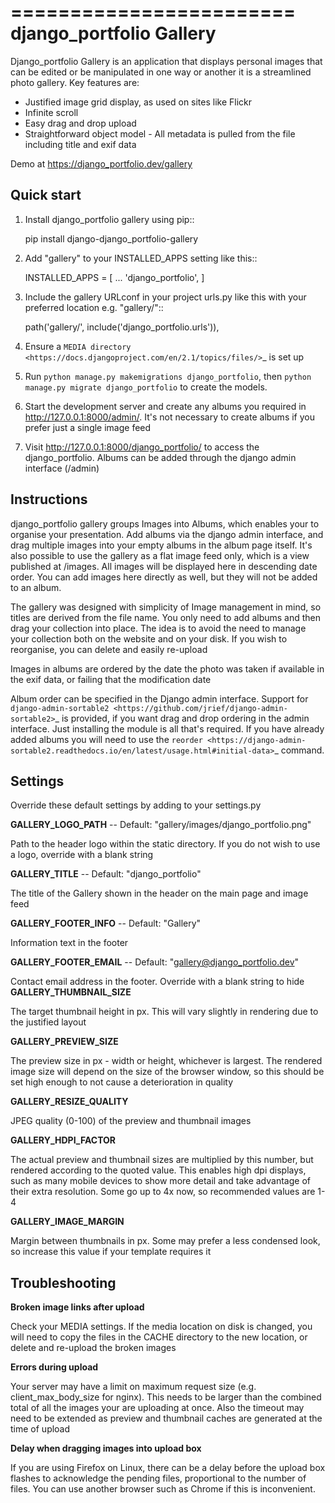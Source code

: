 ========================
django_portfolio Gallery
========================

Django_portfolio Gallery is an application that displays personal images that can be edited or be manipulated in one way or another it is a streamlined photo gallery. Key features are:

* Justified image grid display, as used on sites like Flickr
* Infinite scroll
* Easy drag and drop upload
* Straightforward object model - All metadata is pulled from the file including title and exif data

Demo at https://django_portfolio.dev/gallery

Quick start
-----------

1. Install django_portfolio  gallery using pip::

    pip install django-django_portfolio-gallery

2. Add "gallery" to your INSTALLED_APPS setting like this::

    INSTALLED_APPS = [
        ...
        'django_portfolio',
    ]

3. Include the gallery URLconf in your project urls.py like this with your preferred location e.g. "gallery/"::

    path('gallery/', include('django_portfolio.urls')),

4. Ensure a `MEDIA directory <https://docs.djangoproject.com/en/2.1/topics/files/>`_ is set up

5. Run ``python manage.py makemigrations django_portfolio``, then ``python manage.py migrate django_portfolio`` to create the models.

6. Start the development server and create any albums you required in http://127.0.0.1:8000/admin/. It's not necessary to create albums if you prefer just a single image feed

7. Visit http://127.0.0.1:8000/django_portfolio/ to access the django_portfolio. Albums can be added through the django admin interface (/admin)


Instructions
------------

django_portfolio gallery groups Images into Albums, which enables your to organise your presentation. Add albums via the django admin interface, and drag multiple images into your empty albums in the album page itself. It's also possible to use the gallery as a flat image feed only, which is a view published at <gallery base>/images. All images will be displayed here in descending date order. You can add images here directly as well, but they will not be added to an album.

The gallery was designed with simplicity of Image management in mind, so titles are derived from the file name. You only need to add albums and then drag your collection into place. The idea is to avoid the need to manage your collection both on the website and on your disk. If you wish to reorganise, you can delete and easily re-upload

Images in albums are ordered by the date the photo was taken if available in the exif data, or failing that the modification date

Album order can be specified in the Django admin interface. Support for `django-admin-sortable2 <https://github.com/jrief/django-admin-sortable2>`_ is provided, if you want drag and drop ordering in the admin interface. Just installing the module is all that's required. If you have already added albums you will need to use the `reorder <https://django-admin-sortable2.readthedocs.io/en/latest/usage.html#initial-data>`_ command.

Settings
--------

Override these default settings by adding to your settings.py


**GALLERY_LOGO_PATH** -- Default: "gallery/images/django_portfolio.png"

Path to the header logo within the static directory. If you do not wish to use a logo, override with a blank string

**GALLERY_TITLE** -- Default: "django_portfolio"

The title of the Gallery shown in the header on the main page and image feed

**GALLERY_FOOTER_INFO** -- Default: "Gallery"

Information text in the footer

**GALLERY_FOOTER_EMAIL** -- Default: "gallery@django_portfolio.dev"

Contact email address in the footer. Override with a blank string to hide
**GALLERY_THUMBNAIL_SIZE** 

The target thumbnail height in px. This will vary slightly in rendering due to the justified layout

**GALLERY_PREVIEW_SIZE** 

The preview size in px - width or height, whichever is largest. The rendered image size will depend on the size of the browser window, so this should be set high enough to not cause a deterioration in quality

**GALLERY_RESIZE_QUALITY** 

JPEG quality (0-100) of the preview and thumbnail images

**GALLERY_HDPI_FACTOR** 

The actual preview and thumbnail sizes are multiplied by this number, but rendered according to the quoted value. This enables high dpi displays, such as many mobile devices to show more detail and take advantage of their extra resolution. Some go up to 4x now, so recommended values are 1-4

**GALLERY_IMAGE_MARGIN** 

Margin between thumbnails in px. Some may prefer a less condensed look, so increase this value if your template requires it


Troubleshooting
---------------

**Broken image links after upload**

Check your MEDIA settings. If the media location on disk is changed, you will need to copy the files in the CACHE directory to the new location, or delete and re-upload the broken images

**Errors during upload**

Your server may have a limit on maximum request size (e.g. client_max_body_size for nginx). This needs to be larger than the combined total of all the images your are uploading at once. Also the timeout may need to be extended as preview and thumbnail caches are generated at the time of upload

**Delay when dragging images into upload box**

If you are using Firefox on Linux, there can be a delay before the upload box flashes to acknowledge the pending files, proportional to the number of files. You can use another browser such as Chrome if this is inconvenient.



